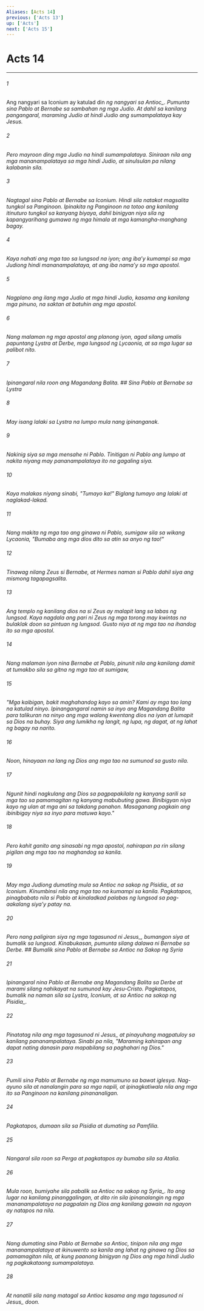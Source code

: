 ```yaml
---
Aliases: [Acts 14]
previous: ['Acts 13']
up: ['Acts']
next: ['Acts 15']
---
```

# Acts 14

***






















###### 1 










Ang nangyari sa Iconium ay katulad din <i class="trans-change">ng nangyari sa Antioc_. Pumunta sina Pablo at Bernabe sa sambahan ng mga Judio. At dahil sa kanilang pangangaral, maraming Judio at hindi Judio ang sumampalataya kay Jesus. 





















###### 2 










Pero mayroon ding mga Judio na hindi sumampalataya. Siniraan nila ang mga mananampalataya sa mga hindi Judio, at sinulsulan pa nilang kalabanin sila. 





















###### 3 










Nagtagal sina Pablo at Bernabe sa Iconium. Hindi sila natakot magsalita tungkol sa Panginoon. Ipinakita ng Panginoon na totoo ang kanilang itinuturo tungkol sa kanyang biyaya, dahil binigyan niya sila ng kapangyarihang gumawa ng mga himala at mga kamangha-manghang bagay. 





















###### 4 










Kaya nahati ang mga tao sa lungsod na iyon; ang ibaʼy kumampi sa mga Judiong hindi mananampalataya, at ang iba namaʼy sa mga apostol. 





















###### 5 










Nagplano ang ilang mga Judio at mga hindi Judio, kasama ang kanilang mga pinuno, na saktan at batuhin ang mga apostol. 





















###### 6 










Nang malaman ng mga apostol ang planong iyon, agad silang umalis papuntang Lystra at Derbe, mga lungsod ng Lycaonia, at sa mga lugar sa palibot nito. 





















###### 7 










Ipinangaral nila roon ang Magandang Balita. ## Sina Pablo at Bernabe sa Lystra 





















###### 8 










May isang lalaki sa Lystra na lumpo mula nang ipinanganak. 





















###### 9 










Nakinig siya sa mga mensahe ni Pablo. Tinitigan ni Pablo ang lumpo at nakita niyang may pananampalataya ito na gagaling siya. 





















###### 10 










Kaya malakas niyang sinabi, "Tumayo ka!" Biglang tumayo ang lalaki at naglakad-lakad. 





















###### 11 










Nang makita ng mga tao ang ginawa ni Pablo, sumigaw sila sa wikang Lycaonia, "Bumaba ang mga dios dito sa atin sa anyo ng tao!" 





















###### 12 










Tinawag nilang Zeus si Bernabe, at Hermes naman si Pablo dahil siya ang mismong tagapagsalita. 





















###### 13 










Ang templo ng kanilang dios na si Zeus ay malapit lang sa labas ng lungsod. Kaya nagdala ang pari ni Zeus ng mga torong may kwintas na bulaklak doon sa pintuan ng lungsod. Gusto niya at ng mga tao na ihandog ito sa mga apostol. 





















###### 14 










Nang malaman iyon nina Bernabe at Pablo, pinunit nila ang kanilang damit at tumakbo sila sa gitna ng mga tao at sumigaw, 





















###### 15 










"Mga kaibigan, bakit maghahandog kayo sa amin? Kami ay mga tao lang na katulad ninyo. Ipinangangaral namin sa inyo ang Magandang Balita para talikuran na ninyo ang mga walang kwentang dios na iyan at lumapit sa Dios na buhay. Siya ang lumikha ng langit, ng lupa, ng dagat, at ng lahat ng bagay na narito. 





















###### 16 










Noon, hinayaan na lang ng Dios ang mga tao na sumunod sa gusto nila. 





















###### 17 










Ngunit hindi nagkulang ang Dios sa pagpapakilala ng kanyang sarili sa mga tao sa pamamagitan ng kanyang mabubuting gawa. Binibigyan niya kayo ng ulan at mga ani sa takdang panahon. Masaganang pagkain ang ibinibigay niya sa inyo para matuwa kayo." 





















###### 18 










Pero kahit ganito ang sinasabi ng mga apostol, nahirapan pa rin silang pigilan ang mga tao na maghandog sa kanila. 





















###### 19 










May mga Judiong dumating mula sa Antioc <i class="trans-change">na sakop ng Pisidia_ at sa Iconium. Kinumbinsi nila ang mga tao na kumampi sa kanila. Pagkatapos, pinagbabato nila si Pablo at kinaladkad palabas ng lungsod sa pag-aakalang siyaʼy patay na. 





















###### 20 










Pero nang paligiran siya ng mga tagasunod <i class="trans-change">ni Jesus_, bumangon siya at bumalik sa lungsod. Kinabukasan, pumunta silang dalawa ni Bernabe sa Derbe. ## Bumalik sina Pablo at Bernabe sa Antioc na Sakop ng Syria 





















###### 21 










Ipinangaral nina Pablo at Bernabe ang Magandang Balita sa Derbe at marami silang nahikayat na sumunod kay Jesu-Cristo. Pagkatapos, bumalik na naman sila sa Lystra, Iconium, at sa Antioc <i class="trans-change">na sakop ng Pisidia_. 





















###### 22 










Pinatatag nila ang mga tagasunod <i class="trans-change">ni Jesus_ at pinayuhang magpatuloy sa kanilang pananampalataya. Sinabi pa nila, "Maraming kahirapan ang dapat nating danasin para mapabilang sa paghahari ng Dios." 





















###### 23 










Pumili sina Pablo at Bernabe ng mga mamumuno sa bawat iglesya. Nag-ayuno sila at nanalangin para sa mga napili, at ipinagkatiwala nila ang mga ito sa Panginoon na kanilang pinananaligan. 





















###### 24 










Pagkatapos, dumaan sila sa Pisidia at dumating sa Pamfilia. 





















###### 25 










Nangaral sila roon sa Perga at pagkatapos ay bumaba sila sa Atalia. 





















###### 26 










Mula roon, bumiyahe sila pabalik sa Antioc <i class="trans-change">na sakop ng Syria_. Ito ang lugar na kanilang pinanggalingan, at dito rin sila ipinanalangin ng mga mananampalataya na pagpalain ng Dios ang kanilang gawain na ngayon ay natapos na nila. 





















###### 27 










Nang dumating sina Pablo at Bernabe sa Antioc, tinipon nila ang mga mananampalataya at ikinuwento sa kanila ang lahat ng ginawa ng Dios sa pamamagitan nila, at kung paanong binigyan ng Dios ang mga hindi Judio ng pagkakataong sumampalataya. 





















###### 28 










At nanatili sila nang matagal sa Antioc kasama ang mga tagasunod <i class="trans-change">ni Jesus_ doon.
